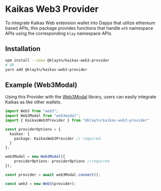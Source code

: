 # Kaikas Web3 Provider 

To integrate Kaikas Web extension wallet into Dapps that utilize ethereum based APIs, this package provides functions that handle `eth` namespace APIs using the corresponding `klay` namespace APIs.

## Installation 
```bash
npm install --save @klaytn/kaikas-web3-provider
# OR
yarn add @klaytn/kaikas-web3-provider
```

## Example (Web3Modal)

Using this Provider with the [Web3Modal](https://github.com/WalletConnect/web3modal) library, users can easily integrate Kaikas as like other wallets. 
```typescript
import Web3 from "web3";
import Web3Modal from "web3modal";
import { KaikasWeb3Provider } from "@klaytn/kaikas-web3-provider"

const providerOptions = {
  kaikas: {
    package: KaikasWeb3Provider // required
  }
};

web3Modal = new Web3Modal({
    providerOptions: providerOptions //required
});

const provider = await web3Modal.connect();

const web3 = new Web3(provider);
```